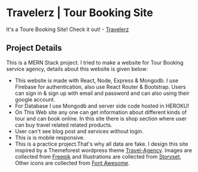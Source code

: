 # Travelerz | Tour Booking Site
It's a Toure Booking Site! Check it out! - [Travelerz](https://travelerz-munimrh.web.app/)

## Project Details

This is a MERN Stack project. I tried to make a website for Tour Booking service agency, details about this website is given below:
* This website is made with React, Node, Express & Mongodb. I use Firebase for authentication, also use React Router & Bootstrap. Users can sign in & sign up with email and password and can also using their google account.
* For Database I use Mongodb and server side code hosted in HEROKU!
* On This Web site any one can get information about different kinds of tour and can book online. In this site there is shop section where user can buy travel related related products.
* User can't see blog post and services without login.
* This is is mobile responsive.
* This is a practice project.That's why all data are fake. I design this site inspired by a Themeforest wordpress theme [Travel-Agency](https://themes.themeenergy.com/bookyourtravel/travel-agency/). Images are collected from [Freepik](https://www.freepik.com/) and Illustrations are collected from [Storyset](https://storyset.com/), Other icons are collected from [Font Awesome](https://fontawesome.com/).